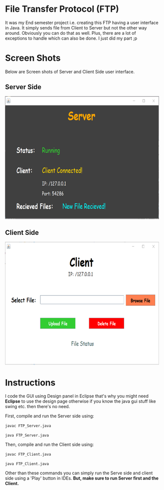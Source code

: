 # File Transfer Protocol (FTP)


It was my End semester project i.e. creating this FTP having a user interface in Java. It simply sends file from Client to Server but not the other way around. Obviously you can do that as well. Plus, there are a lot of exceptions to handle which can also be done. I just did my part ;p

# Screen Shots
Below are Screen shots of Server and Client Side user interface.

## Server Side
<img src="/ss/server.PNG" height = 400>

## Client Side
<img src="/ss/client.PNG" height = 400>

# Instructions

I code the GUI using Design panel in Eclipse that's why you might need <b>Eclipse</b> to use the design page otherwise if you know the java gui stuff like swing etc. then there's no need.

First, compile and run the Server side using:

```javac FTP_Server.java```

```java FTP_Server.java```

Then, compile and run the Client side using:

```javac FTP_Client.java```

```java FTP_Client.java```

Other than these commands you can simply run the Serve side and client side using a 'Play' button in IDEs. <b>But, make sure to run Server first and the Client.</b>
